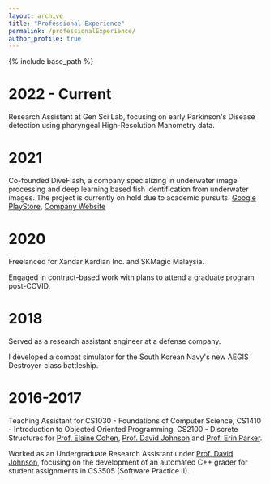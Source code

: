 ```yaml
---
layout: archive
title: "Professional Experience"
permalink: /professionalExperience/
author_profile: true
---
```


{% include base_path %}

2022 - Current
======
Research Assistant at Gen Sci Lab, focusing on early Parkinson's Disease detection using pharyngeal High-Resolution Manometry data.

2021
======
 Co-founded DiveFlash, a company specializing in underwater image processing and deep learning based fish identification from underwater images. The project is currently on hold due to academic pursuits. [Google PlayStore](https://play.google.com/store/apps/details?id=com.killerwhale.Diveflash), [Company Website](https://diveflash.com/)

2020
======
Freelanced for Xandar Kardian Inc. and SKMagic Malaysia.

Engaged in contract-based work with plans to attend a graduate program post-COVID.

2018
======
Served as a research assistant engineer at a defense company.

I developed a combat simulator for the South Korean Navy's new AEGIS Destroyer-class battleship.

2016-2017
======
Teaching Assistant for CS1030 - Foundations of Computer Science, CS1410 - Introduction to Objected Oriented Programming, CS2100 - Discrete Structures for [Prof. Elaine Cohen](https://users.cs.utah.edu/~cohen/), [Prof. David Johnson](https://users.cs.utah.edu/~dejohnso/) and [Prof. Erin Parker](https://users.cs.utah.edu/~parker/).

Worked as an Undergraduate Research Assistant under [Prof. David Johnson](https://users.cs.utah.edu/~dejohnso/), focusing on the development of an automated C++ grader for student assignments in CS3505 (Software Practice II).